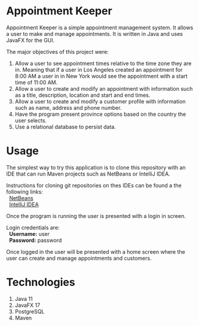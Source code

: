 # Appointment Keeper
Appointment Keeper is a simple appointment management system.  It allows a user to make and manage appointments. It is written in Java and uses JavaFX for the GUI. 

The major objectives of this project were:  
  1. Allow a user to see appointment times relative to the time zone they are in. Meaning that if a user in Los Angeles created an appointment for 8:00 AM a user in
     in New York would see the appointment with a start time of 11:00 AM.  
  2. Allow a user to create and modify an appointment with information such as a title, description, location and start and end times.
  3. Allow a user to create and modify a customer profile with information such as name, address and phone number.
  4. Have the program present province options based on the country the user selects.
  5. Use a relational database to persist data.
# Usage
The simplest way to try this application is to clone this repository with an IDE that can run Maven projects such as NetBeans or IntelliJ IDEA.

Instructions for cloning git repositories on thes IDEs can be found a the following links:  
&nbsp;&nbsp;[NetBeans](https://netbeans.apache.org/kb/docs/ide/git.html)  
&nbsp;&nbsp;[IntelliJ IDEA](https://blog.jetbrains.com/idea/2020/10/clone-a-project-from-github/)
  
Once the program is running the user is presented with a login in screen.  

Login credentials are:  
&nbsp;&nbsp;**Username:** user  
&nbsp;&nbsp;**Password:** password

Once logged in the user will be presented with a home screen where the user can create and manage appointments and customers.

# Technologies
  1. Java 11
  2. JavaFX 17
  3. PostgreSQL
  4. Maven
